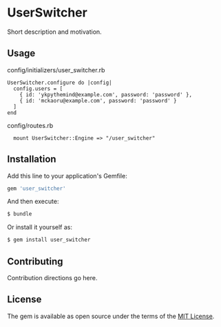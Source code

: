 # UserSwitcher
Short description and motivation.

## Usage

config/initializers/user_switcher.rb

```
UserSwitcher.configure do |config|
  config.users = [
    { id: 'ykpythemind@example.com', password: 'password' },
    { id: 'mckaoru@example.com', password: 'password' }
  ]
end
```

config/routes.rb

```
  mount UserSwitcher::Engine => "/user_switcher"
```

## Installation
Add this line to your application's Gemfile:

```ruby
gem 'user_switcher'
```

And then execute:
```bash
$ bundle
```

Or install it yourself as:
```bash
$ gem install user_switcher
```

## Contributing
Contribution directions go here.

## License
The gem is available as open source under the terms of the [MIT License](https://opensource.org/licenses/MIT).
